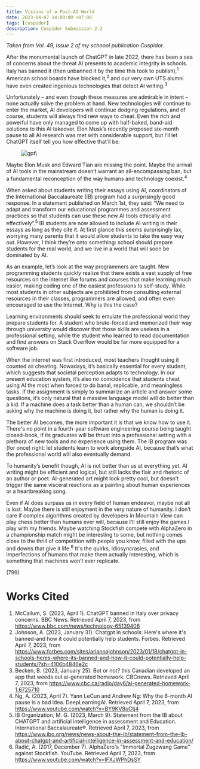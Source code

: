 ```yaml
---
title: Visions of a Post-AI World
date: 2023-04-07 14:09:00 +07:00
tags: [cuspidor]
description: Cuspidor Submission 2.2
---
```


*Taken from Vol. 49, Issue 2 of my schoool publication Cuspidor.*

After the monumental launch of ChatGPT in late 2022, there has been a sea of concerns about the threat AI presents to academic integrity in schools. Italy has banned it (then unbanned it by the time this took to publish),<sup>1</sup> American school boards have blocked it,<sup>2</sup>  and our very own UTS alumni have even created ingenious technologies that detect AI writing.<sup>3</sup>  

Unfortunately – and even though these measures are admirable in intent – none actually solve the problem at hand. New technologies will continue to enter the market, AI developers will continue dodging regulations, and of course, students will always find new ways to cheat. Even the rich and powerful have only managed to come up with half-baked, band-aid solutions to this AI takeover. Elon Musk’s recently proposed six-month pause to all AI research was met with considerable support, but I’ll let ChatGPT itself tell you how effective that’ll be:

<figure>
  <img src="\visions-of-a-post-ai-world\gpt.png" alt="gpt\">
</figure>

Maybe Elon Musk and Edward Tian are missing the point. Maybe the arrival of AI tools in the mainstream doesn’t warrant an all-encompassing ban, but a fundamental reconception of the way humans and technology coexist.<sup>4</sup> 

When asked about students writing their essays using AI, coordinators of the International Baccalaureate (IB) program had a surprisingly good response. In a statement published on March 1st, they said: “We need to adapt and transform our educational programmes and assessment practices so that students can use these new AI tools ethically and effectively”.<sup>5</sup>  IB students are now allowed to include AI writing in their essays as long as they cite it. At first glance this seems surprisingly lax, worrying many parents that it would allow students to take the easy way out. However, I think they’re onto something: school should prepare students for the real world, and we live in a world that will soon be dominated by AI.

As an example, let’s look at the way programmers are taught. New programming students quickly realize that there exists a vast supply of free resources on the internet like forums and courses that make learning much easier, making coding one of the easiest professions to self-study. While most students in other subjects are prohibited from consulting external resources in their classes, programmers are allowed, and often even encouraged to use the Internet. Why is this the case?

Learning environments should seek to emulate the professional world they prepare students for. A student who brute-forced and memorized their way through university would discover that those skills are useless in a professional setting, while the student who learned to read documentation and find answers on Stack Overflow would be far more equipped for a software job.

When the internet was first introduced, most teachers thought using it counted as cheating. Nowadays, it’s basically essential for every student, which suggests that societal perception adapts to technology. In our present education system, it’s also no coincidence that students cheat using AI the most when forced to do banal, replicable, and meaningless tasks. If the assignment is simply to summarize an article and answer some questions, it’s only natural that a massive language model will do better than a kid. If a machine does a task better than a human can, we shouldn’t be asking why the machine is doing it, but rather why the human is doing it.

The better AI becomes, the more important it is that we know how to use it. There's no point in a fourth-year software engineering course being taught closed-book, if its graduates will be thrust into a professional setting with a plethora of new tools and no experience using them. The IB program was (for once) right: let students learn to work alongside AI, because that’s what the professional world will also eventually demand.

To humanity’s benefit though, AI is not better than us at everything yet. AI writing might be efficient and logical, but still lacks the flair and rhetoric of an author or poet.  AI-generated art might look pretty cool, but doesn’t trigger the same visceral reactions as a painting about human experiences or a heartbreaking song. 

Even if AI does surpass us in every field of human endeavor, maybe not all is lost. Maybe there is still enjoyment in the very nature of humanity. I don’t care if complex algorithms created by developers in Mountain View can play chess better than humans ever will, because I’ll still enjoy the games I play with my friends. Maybe watching Stockfish compete with AlphaZero in a championship match might be interesting to some, but nothing comes close to the thrill of competition with people you know, filled with the ups and downs that give it life.<sup>6</sup>   It's the quirks, idiosyncrasies, and imperfections of humans that make them actually interesting, which is something that machines won’t ever replicate. 

(799)

# Works Cited

1. McCallum, S. (2023, April 1). ChatGPT banned in Italy over privacy concerns. BBC News. Retrieved April 7, 2023, from https://www.bbc.com/news/technology-65139406 
2. Johnson, A. (2023, January 31). Chatgpt in schools: Here's where it's banned-and how it could potentially help students. Forbes. Retrieved April 7, 2023, from https://www.forbes.com/sites/ariannajohnson/2023/01/18/chatgpt-in-schools-heres-where-its-banned-and-how-it-could-potentially-help-students/?sh=4106b4846e2c 
3. Becken, B. (2023, January 25). Bot or not? this Canadian developed an app that weeds out ai-generated homework. CBCnews. Retrieved April 7, 2023, from https://www.cbc.ca/radio/day6/ai-generated-homework-1.6725710 
4. Ng, A. (2023, April 7). Yann LeCun and Andrew Ng: Why the 6-month AI pause is a bad idea. DeepLearningAI. Retrieved April 7, 2023, from https://www.youtube.com/watch?v=BY9KV8uCtj4 
5. IB Organization, M. G. (2023, March 9). Statement from the IB about CHATGPT and artificial intelligence in assessment and Education. International Baccalaureate®. Retrieved April 7, 2023, from https://www.ibo.org/news/news-about-the-ib/statement-from-the-ib-about-chatgpt-and-artificial-intelligence-in-assessment-and-education/ 
6. Radić, A. (2017, December 7). AlphaZero's "Immortal Zugzwang Game" against Stockfish. YouTube. Retrieved April 7, 2023, from https://www.youtube.com/watch?v=lFXJWPhDsSY 
